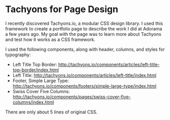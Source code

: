 # Tachyons for Page Design

I recently discovered Tachyons.io, a modular CSS design library. I used this framework to create a portfolio page to describe the work I did at Adorama a few years ago. My goal with the page was to learn more about Tachyons and test how it works as a CSS framework.

I used the following components, along with header, columns, and styles for typography:

- Left Title Top Border: http://tachyons.io/components/articles/left-title-top-border/index.html
- Left Title: http://tachyons.io/components/articles/left-title/index.html
- Footer, Simple Large Type: http://tachyons.io/components/footers/simple-large-type/index.html
- Swiss Cover Five Columns: http://tachyons.io/components/pages/swiss-cover-five-columns/index.html

There are only about 5 lines of original CSS.
